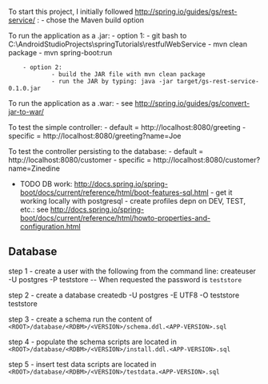 To start this project, I initially followed http://spring.io/guides/gs/rest-service/ :
		- chose the Maven build option


To run the application as a .jar:
        - option 1:
                - git bash to C:\AndroidStudioProjects\springTutorials\restfulWebService
                - mvn clean package
                - mvn spring-boot:run

        - option 2:
                - build the JAR file with mvn clean package
                - run the JAR by typing: java -jar target/gs-rest-service-0.1.0.jar


To run the application as a .war:
        - see http://spring.io/guides/gs/convert-jar-to-war/


To test the simple controller:
        - default = http://localhost:8080/greeting
        - specific = http://localhost:8080/greeting?name=Joe


To test the controller persisting to the database:
        - default = http://localhost:8080/customer
        - specific = http://localhost:8080/customer?name=Zinedine


- TODO DB work: http://docs.spring.io/spring-boot/docs/current/reference/html/boot-features-sql.html
        - get it working locally with postgresql
        - create profiles depn on DEV, TEST, etc.: see http://docs.spring.io/spring-boot/docs/current/reference/html/howto-properties-and-configuration.html


## Database
step 1 - create a user with the following from the command line:
    createuser -U postgres -P teststore
    -- When requested the password is `teststore`

step 2 - create a database
    createdb -U postgres -E UTF8 -O teststore teststore

step 3 - create a schema
    run the content of `<ROOT>/database/<RDBM>/<VERSION>/schema.ddl.<APP-VERSION>.sql`

step 4 - populate the schema
    scripts are located in `<ROOT>/database/<RDBM>/<VERSION>/install.ddl.<APP-VERSION>.sql`

step 5 - insert test data
    scripts are located in `<ROOT>/database/<RDBM>/<VERSION>/testdata.<APP-VERSION>.sql`